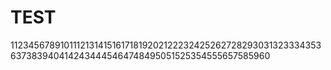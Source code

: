 # TEST

1123456789101112131415161718192021222324252627282930313233343536373839404142434445464748495051525354555657585960